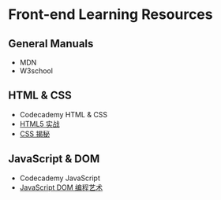 # Front-end Learning Resources

## General Manuals
* MDN
* W3school

## HTML &amp; CSS

* Codecademy HTML &amp; CSS
* [HTML5 实战](https://www.amazon.cn/HTML5%E5%AE%9E%E6%88%98-%E8%8B%B1-%E7%BD%97%E4%BC%AF%C2%B7%E5%85%8B%E6%B4%9B%E6%B3%BD-%E7%88%B1-%E4%B9%94%C2%B7%E5%88%97%E4%BE%AC-%E7%BE%8E-%E9%98%BF%E4%BB%80%C2%B7%E5%B8%83%E5%8D%A2-%E7%BE%8E-%E6%A0%BC%E9%9B%B7%E6%A0%BC%C2%B7%E6%B2%83%E5%B0%BC%E4%BB%80/dp/B00TJM78D2/ref=sr_1_1?s=books&ie=UTF8&qid=1507906846&sr=1-1&keywords=HTML5+%E5%AE%9E%E6%88%98)
* [CSS 揭秘](https://www.amazon.cn/CSS%E6%8F%AD%E7%A7%98-Lea-Verou/dp/B01ET3FO86/ref=sr_1_cc_1?s=aps&ie=UTF8&qid=1507906788&sr=1-1-catcorr&keywords=css%E6%8F%AD%E7%A7%98)

## JavaScript &amp; DOM

* Codecademy JavaScript
* [JavaScript DOM 编程艺术](https://www.amazon.cn/JavaScript-DOM%E7%BC%96%E7%A8%8B%E8%89%BA%E6%9C%AF-%E5%9F%BA%E6%80%9D/dp/B004VJM5KE/ref=sr_1_1?ie=UTF8&qid=1507623927&sr=8-1&keywords=javascript+dom%E7%BC%96%E7%A8%8B%E8%89%BA%E6%9C%AF)